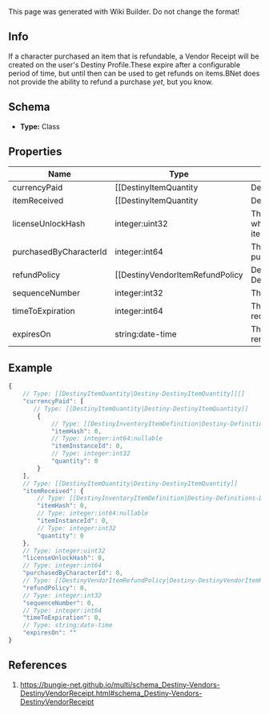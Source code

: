 <span class="wiki-builder">This page was generated with Wiki Builder. Do not change the format!</span>

## Info
If a character purchased an item that is refundable, a Vendor Receipt will be created on the user's Destiny Profile.These expire after a configurable period of time, but until then can be used to get refunds on items.BNet does not provide the ability to refund a purchase *yet*, but you know.

## Schema
* **Type:** Class

## Properties
Name | Type | Description
---- | ---- | -----------
currencyPaid | [[DestinyItemQuantity|Destiny-DestinyItemQuantity]][] | The amount paid for the item, in terms of items that were consumed in the purchase and their quantity.
itemReceived | [[DestinyItemQuantity|Destiny-DestinyItemQuantity]] | The item that was received, and its quantity.
licenseUnlockHash | integer:uint32 | The unlock flag used to determine whether you still have the purchased item.
purchasedByCharacterId | integer:int64 | The ID of the character who made the purchase.
refundPolicy | [[DestinyVendorItemRefundPolicy|Destiny-DestinyVendorItemRefundPolicy]]:Enum | Whether you can get a refund, and what happens in order for the refund to be received.See the DestinyVendorItemRefundPolicy enum for details.
sequenceNumber | integer:int32 | The identifier of this receipt.
timeToExpiration | integer:int64 | The seconds since epoch at which this receipt is rendered invalid.
expiresOn | string:date-time | The date at which this receipt is rendered invalid.

## Example
```javascript
{
    // Type: [[DestinyItemQuantity|Destiny-DestinyItemQuantity]][]
    "currencyPaid": [
       // Type: [[DestinyItemQuantity|Destiny-DestinyItemQuantity]]
        {
            // Type: [[DestinyInventoryItemDefinition|Destiny-Definitions-DestinyInventoryItemDefinition]]:ManifestDefinition:integer:uint32
            "itemHash": 0,
            // Type: integer:int64:nullable
            "itemInstanceId": 0,
            // Type: integer:int32
            "quantity": 0
        }
    ],
    // Type: [[DestinyItemQuantity|Destiny-DestinyItemQuantity]]
    "itemReceived": {
        // Type: [[DestinyInventoryItemDefinition|Destiny-Definitions-DestinyInventoryItemDefinition]]:ManifestDefinition:integer:uint32
        "itemHash": 0,
        // Type: integer:int64:nullable
        "itemInstanceId": 0,
        // Type: integer:int32
        "quantity": 0
    },
    // Type: integer:uint32
    "licenseUnlockHash": 0,
    // Type: integer:int64
    "purchasedByCharacterId": 0,
    // Type: [[DestinyVendorItemRefundPolicy|Destiny-DestinyVendorItemRefundPolicy]]:Enum
    "refundPolicy": 0,
    // Type: integer:int32
    "sequenceNumber": 0,
    // Type: integer:int64
    "timeToExpiration": 0,
    // Type: string:date-time
    "expiresOn": ""
}

```

## References
1. https://bungie-net.github.io/multi/schema_Destiny-Vendors-DestinyVendorReceipt.html#schema_Destiny-Vendors-DestinyVendorReceipt
